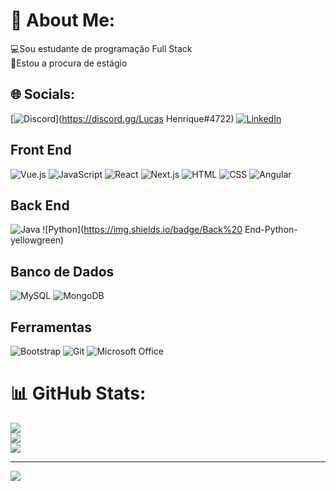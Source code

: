 # 💫 About Me:
💻Sou estudante de programação Full Stack<br>👔Estou a procura de estágio


## 🌐 Socials:
[![Discord](https://img.shields.io/badge/Discord-%237289DA.svg?logo=discord&logoColor=white)](https://discord.gg/Lucas Henrique#4722) [![LinkedIn](https://img.shields.io/badge/LinkedIn-%230077B5.svg?logo=linkedin&logoColor=white)](https://linkedin.com/in/linkedin.com/in/lucas-henrique-5b3b591a7) 

## Front End

![Vue.js](https://img.shields.io/badge/Front%20End-Vue.js-green)
![JavaScript](https://img.shields.io/badge/Front%20End-JavaScript-yellow)
![React](https://img.shields.io/badge/Front%20End-React-blue)
![Next.js](https://img.shields.io/badge/Front%20End-Next.js-lightgrey)
![HTML](https://img.shields.io/badge/Front%20End-HTML-orange)
![CSS](https://img.shields.io/badge/Front%20End-CSS-blueviolet)
![Angular](https://img.shields.io/badge/Front%20End-Angular-red)

## Back End

![Java](https://img.shields.io/badge/Back%20End-Java-brightgreen)
![Python](https://img.shields.io/badge/Back%20 End-Python-yellowgreen)

## Banco de Dados

![MySQL](https://img.shields.io/badge/Banco%20de%20Dados-MySQL-blue)
![MongoDB](https://img.shields.io/badge/Banco%20de%20Dados-MongoDB-green)

## Ferramentas

![Bootstrap](https://img.shields.io/badge/Ferramentas-Bootstrap-purple)
![Git](https://img.shields.io/badge/Ferramentas-Git-orange)
![Microsoft Office](https://img.shields.io/badge/Ferramentas-Microsoft%20Office-blue)


# 📊 GitHub Stats:
![](https://github-readme-stats.vercel.app/api?username=LucasHSS904&theme=blue-green&hide_border=false&include_all_commits=true&count_private=false)<br/>
![](https://github-readme-streak-stats.herokuapp.com/?user=LucasHSS904&theme=blue-green&hide_border=false)<br/>
![](https://github-readme-stats.vercel.app/api/top-langs/?username=LucasHSS904&theme=blue-green&hide_border=false&include_all_commits=true&count_private=false&layout=compact)

---
[![](https://visitcount.itsvg.in/api?id=LucasHSS904&icon=4&color=1)](https://visitcount.itsvg.in)

<!-- Proudly created with GPRM ( https://gprm.itsvg.in ) -->

